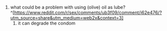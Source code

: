 1. what could be a problem with using (olive) oil as lube?^[https://www.reddit.com/r/sex/comments/ub3f09/comment/i62e476/?utm_source=share&utm_medium=web2x&context=3]
	1. it can degrade the condom